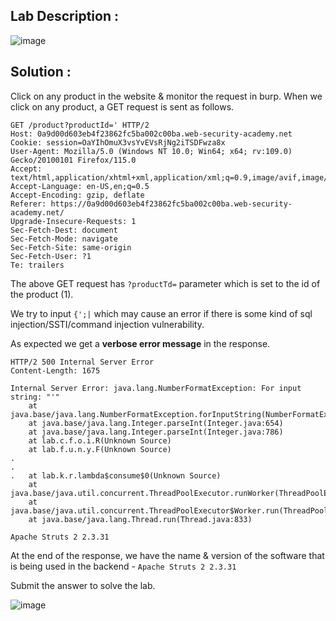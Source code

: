 ## Lab Description :

![image](https://github.com/sh3bu/Portswigger_labs/assets/67383098/e9606ff7-36e9-4366-9a19-1c31ed74e971)

## Solution :

Click on any product in the website & monitor the request in burp. When we click on any product, a GET request is sent as follows.

```
GET /product?productId=' HTTP/2
Host: 0a9d00d603eb4f23862fc5ba002c00ba.web-security-academy.net
Cookie: session=OaYIhOmuX3vsYvEVsRjNg2iTSDFwza8x
User-Agent: Mozilla/5.0 (Windows NT 10.0; Win64; x64; rv:109.0) Gecko/20100101 Firefox/115.0
Accept: text/html,application/xhtml+xml,application/xml;q=0.9,image/avif,image/webp,*/*;q=0.8
Accept-Language: en-US,en;q=0.5
Accept-Encoding: gzip, deflate
Referer: https://0a9d00d603eb4f23862fc5ba002c00ba.web-security-academy.net/
Upgrade-Insecure-Requests: 1
Sec-Fetch-Dest: document
Sec-Fetch-Mode: navigate
Sec-Fetch-Site: same-origin
Sec-Fetch-User: ?1
Te: trailers
```

The above GET request has `?productTd=` parameter which is set to the id of the product (1).

We try to input `{';|` which may cause an error if there is some kind of sql injection/SSTI/command injection vulnerability.

As expected we get a **verbose error message** in the response.

```
HTTP/2 500 Internal Server Error
Content-Length: 1675

Internal Server Error: java.lang.NumberFormatException: For input string: "'"
	at java.base/java.lang.NumberFormatException.forInputString(NumberFormatException.java:67)
	at java.base/java.lang.Integer.parseInt(Integer.java:654)
	at java.base/java.lang.Integer.parseInt(Integer.java:786)
	at lab.c.f.o.i.R(Unknown Source)
	at lab.f.u.n.y.F(Unknown Source)
.
.
.	at lab.k.r.lambda$consume$0(Unknown Source)
	at java.base/java.util.concurrent.ThreadPoolExecutor.runWorker(ThreadPoolExecutor.java:1136)
	at java.base/java.util.concurrent.ThreadPoolExecutor$Worker.run(ThreadPoolExecutor.java:635)
	at java.base/java.lang.Thread.run(Thread.java:833)

Apache Struts 2 2.3.31
```
At the end of the response, we have the name & version of the software that is being used in the backend - `Apache Struts 2 2.3.31`

Submit the answer to solve the lab.

![image](https://github.com/sh3bu/Portswigger_labs/assets/67383098/c65174b8-a2ba-4f07-9730-f97b92eb99fe)















